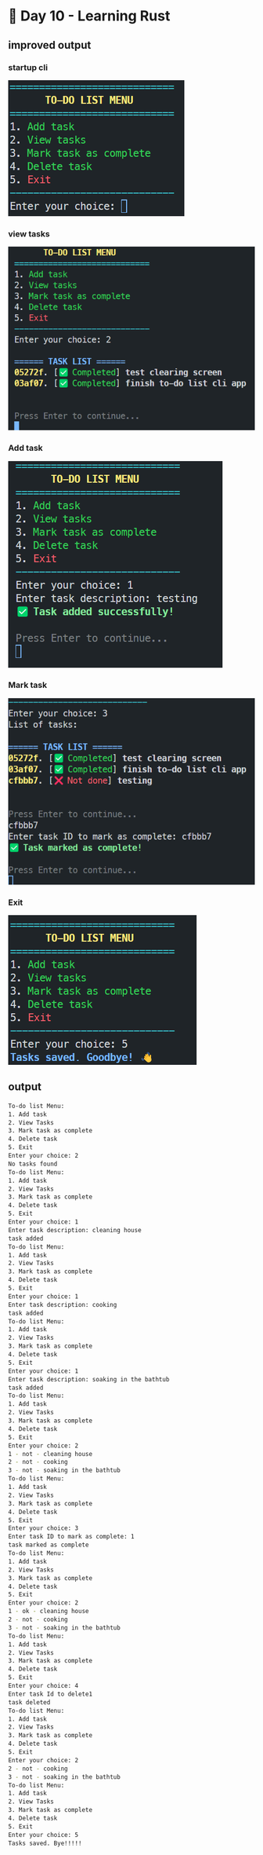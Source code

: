 # 🚀 Day 10 - Learning Rust

## improved output

### startup cli

![alt text](assets/image.png)

### view tasks

![alt text](assets/image-1.png)

### Add task

![alt text](assets/image-2.png)

### Mark task

![alt text](assets/image-3.png)

### Exit

![alt text](assets/image-4.png)

## output

```bash
To-do list Menu:
1. Add task
2. View Tasks
3. Mark task as complete
4. Delete task
5. Exit
Enter your choice: 2
No tasks found
To-do list Menu:
1. Add task
2. View Tasks
3. Mark task as complete
4. Delete task
5. Exit
Enter your choice: 1
Enter task description: cleaning house
task added
To-do list Menu:
1. Add task
2. View Tasks
3. Mark task as complete
4. Delete task
5. Exit
Enter your choice: 1
Enter task description: cooking
task added
To-do list Menu:
1. Add task
2. View Tasks
3. Mark task as complete
4. Delete task
5. Exit
Enter your choice: 1
Enter task description: soaking in the bathtub
task added
To-do list Menu:
1. Add task
2. View Tasks
3. Mark task as complete
4. Delete task
5. Exit
Enter your choice: 2
1 - not - cleaning house
2 - not - cooking
3 - not - soaking in the bathtub
To-do list Menu:
1. Add task
2. View Tasks
3. Mark task as complete
4. Delete task
5. Exit
Enter your choice: 3
Enter task ID to mark as complete: 1
task marked as complete
To-do list Menu:
1. Add task
2. View Tasks
3. Mark task as complete
4. Delete task
5. Exit
Enter your choice: 2
1 - ok - cleaning house
2 - not - cooking
3 - not - soaking in the bathtub
To-do list Menu:
1. Add task
2. View Tasks
3. Mark task as complete
4. Delete task
5. Exit
Enter your choice: 4
Enter task Id to delete1
task deleted
To-do list Menu:
1. Add task
2. View Tasks
3. Mark task as complete
4. Delete task
5. Exit
Enter your choice: 2
2 - not - cooking
3 - not - soaking in the bathtub
To-do list Menu:
1. Add task
2. View Tasks
3. Mark task as complete
4. Delete task
5. Exit
Enter your choice: 5
Tasks saved. Bye!!!!!
```
